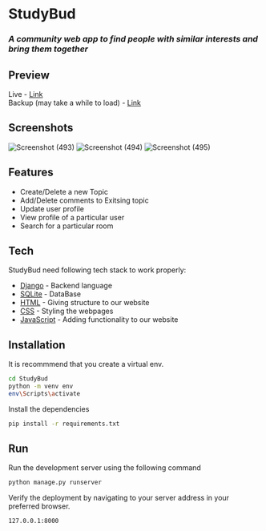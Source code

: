 # StudyBud
### _A community web app to find people with similar interests and bring them together_

## Preview
Live - [Link](https://studybud-production.up.railway.app/)
 <br/>
Backup (may take a while to load) - [Link](https://studybud-u3jj.onrender.com/)

## Screenshots
![Screenshot (493)](https://user-images.githubusercontent.com/65783653/204759536-2f7377f1-3adb-4413-8a40-7f62dc2d1f5a.png)
![Screenshot (494)](https://user-images.githubusercontent.com/65783653/204759557-dfecd367-7ce9-4b8e-81ce-3b65de01a09f.png)
![Screenshot (495)](https://user-images.githubusercontent.com/65783653/204759570-22e87595-0a1b-4761-b282-9451206dda4c.png)


## Features

- Create/Delete a new Topic
- Add/Delete comments to Exitsing topic
- Update user profile
- View profile of a particular user
- Search for a particular room

## Tech

StudyBud need following tech stack to work properly:

- [Django] - Backend language
- [SQLite] - DataBase
- [HTML] - Giving structure to our website
- [CSS] - Styling the webpages
- [JavaScript] - Adding functionality to our website


## Installation

It is recommmend that you create a virtual env.

```sh
cd StudyBud
python -m venv env
env\Scripts\activate
```

Install the dependencies

```sh
pip install -r requirements.txt
```
## Run
Run the development server using the following command

```sh
python manage.py runserver
```

Verify the deployment by navigating to your server address in
your preferred browser.

```sh
127.0.0.1:8000
```

[//]: # (These are reference links used in the body of this note and get stripped out when the markdown processor does its job. There is no need to format nicely because it shouldn't be seen. Thanks SO - http://stackoverflow.com/questions/4823468/store-comments-in-markdown-syntax)

   [Django]: <https://www.djangoproject.com/>
   [SQLite]: <https://www.sqlite.org/index.html>
   [CSS]: <https://developer.mozilla.org/en-US/docs/Web/CSS>
   [HTML]: <https://developer.mozilla.org/en-US/docs/Web/HTML>
   [JavaScript]: <https://developer.mozilla.org/en-US/docs/Web/JavaScript>
